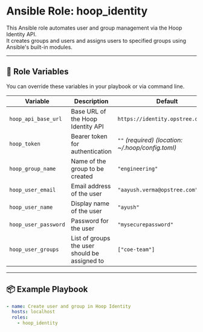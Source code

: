 # Ansible Role: hoop_identity

This Ansible role automates user and group management via the Hoop Identity API.  
It creates groups and users and assigns users to specified groups using Ansible's built-in modules.

---

## 🔧 Role Variables

You can override these variables in your playbook or via command line.

| Variable            | Description                                   | Default                       |
|---------------------|-----------------------------------------------|-------------------------------|
| `hoop_api_base_url` | Base URL of the Hoop Identity API             | `https://identity.opstree.dev/api` |
| `hoop_token`        | Bearer token for authentication               | `""` *(required)* *(location: ~/.hoop/config.toml)*            |
| `hoop_group_name`   | Name of the group to be created               | `"engineering"`              |
| `hoop_user_email`   | Email address of the user                     | `"aayush.verma@opstree.com"` |
| `hoop_user_name`    | Display name of the user                      | `"ayush"`                    |
| `hoop_user_password`| Password for the user                         | `"mysecurepassword"`         |
| `hoop_user_groups`  | List of groups the user should be assigned to | `["coe-team"]`               |

---

## 📦 Example Playbook

```yaml
- name: Create user and group in Hoop Identity
  hosts: localhost
  roles:
    - hoop_identity

